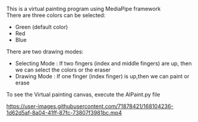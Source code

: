 
This is a virtual painting program using MediaPipe framework</br>
There are three colors can be selected:</br>
* Green (default color)</br>
* Red </br>
* Blue </br>

There are two drawing modes:</br>
* Selecting Mode : If two fingers (index and middle fingers) are up, then we can select the colors or the eraser</br>
* Drawing Mode : If one finger (index finger) is up,then we can paint or erase</br>

To see the Virtual painting canvas, execute the AIPaint.py file







https://user-images.githubusercontent.com/71878421/168104236-1d62d5af-8a04-41ff-87fc-73807f3981bc.mp4

